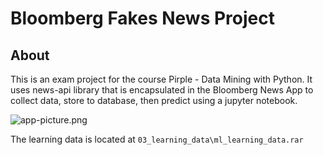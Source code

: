 # Bloomberg Fakes News Project

## About
This is an exam project for the course Pirple - Data Mining with Python.
It uses news-api library that is encapsulated in the Bloomberg News App
to collect data, store to database, then predict using a jupyter notebook.

![app-picture.png](https://i.postimg.cc/zv0F1vTQ/app-picture.png)

The learning data is located at `03_learning_data\ml_learning_data.rar`